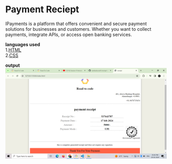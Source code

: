 # Payment Reciept #

IPayments is a platform that offers convenient and secure payment solutions for businesses and customers. Whether you want to collect payments, integrate APIs, or access open banking services.<br>


**languages used**<br>
1.<u>HTML</u><br>
2.<u>CSS</u>
<br>


**output**<br>
![receipt screenshot](reciept.png)